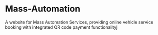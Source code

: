 # Mass-Automation
A website for Mass Automation Services, providing online vehicle service booking with integrated QR code payment functionalityj
